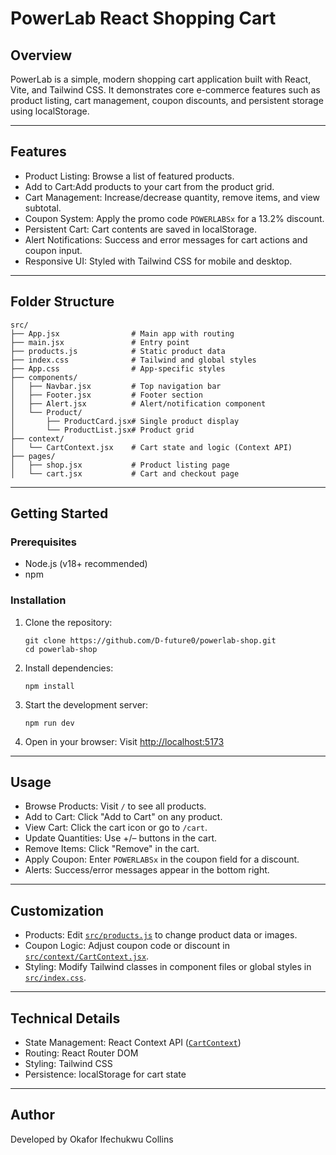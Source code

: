 # PowerLab React Shopping Cart

## Overview

PowerLab is a simple, modern shopping cart application built with React, Vite, and Tailwind CSS. It demonstrates core e-commerce features such as product listing, cart management, coupon discounts, and persistent storage using localStorage.

---

## Features

- Product Listing: Browse a list of featured products.
- Add to Cart:Add products to your cart from the product grid.
- Cart Management: Increase/decrease quantity, remove items, and view subtotal.
- Coupon System: Apply the promo code `POWERLABSx` for a 13.2% discount.
- Persistent Cart: Cart contents are saved in localStorage.
- Alert Notifications: Success and error messages for cart actions and coupon input.
- Responsive UI: Styled with Tailwind CSS for mobile and desktop.

---

## Folder Structure

```
src/
├── App.jsx                # Main app with routing
├── main.jsx               # Entry point
├── products.js            # Static product data
├── index.css              # Tailwind and global styles
├── App.css                # App-specific styles
├── components/
│   ├── Navbar.jsx         # Top navigation bar
│   ├── Footer.jsx         # Footer section
│   ├── Alert.jsx          # Alert/notification component
│   └── Product/
│       ├── ProductCard.jsx# Single product display
│       └── ProductList.jsx# Product grid
├── context/
│   └── CartContext.jsx    # Cart state and logic (Context API)
├── pages/
│   ├── shop.jsx           # Product listing page
│   └── cart.jsx           # Cart and checkout page
```

---

## Getting Started

### Prerequisites

- Node.js (v18+ recommended)
- npm

### Installation

1. Clone the repository:
   ```
   git clone https://github.com/D-future0/powerlab-shop.git
   cd powerlab-shop
   ```

2. Install dependencies:
   ```
   npm install
   ```

3. Start the development server:
   ```
   npm run dev
   ```

4. Open in your browser:
   Visit [http://localhost:5173](http://localhost:5173)

---

## Usage

- Browse Products: Visit `/` to see all products.
- Add to Cart: Click "Add to Cart" on any product.
- View Cart: Click the cart icon or go to `/cart`.
- Update Quantities: Use +/– buttons in the cart.
- Remove Items: Click "Remove" in the cart.
- Apply Coupon: Enter `POWERLABSx` in the coupon field for a discount.
- Alerts: Success/error messages appear in the bottom right.

---

## Customization

- Products: Edit [`src/products.js`](src/products.js) to change product data or images.
- Coupon Logic: Adjust coupon code or discount in [`src/context/CartContext.jsx`](src/context/CartContext.jsx).
- Styling: Modify Tailwind classes in component files or global styles in [`src/index.css`](src/index.css).

---

## Technical Details

- State Management: React Context API ([`CartContext`](src/context/CartContext.jsx))
- Routing: React Router DOM
- Styling: Tailwind CSS
- Persistence: localStorage for cart state

---

## Author

Developed by Okafor Ifechukwu Collins  
